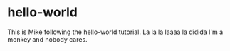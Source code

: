 # hello-world
This is Mike following the hello-world tutorial.
La la la laaaa la didida I'm a monkey and nobody cares.

